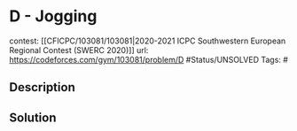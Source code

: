 # D - Jogging

contest: [[CFICPC/103081/103081|2020-2021 ICPC Southwestern European Regional Contest (SWERC 2020)]]
url: https://codeforces.com/gym/103081/problem/D
#Status/UNSOLVED
Tags: #

## Description

## Solution

